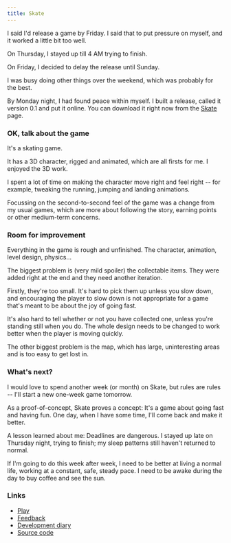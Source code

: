 ```yaml
---
title: Skate
---
```


I said I'd release a game by Friday. I said that to put pressure on myself, and it worked a little bit too well.

On Thursday, I stayed up till 4 AM trying to finish.

On Friday, I decided to delay the release until Sunday.

I was busy doing other things over the weekend, which was probably for the best.

By Monday night, I had found peace within myself. I built a release, called it version 0.1 and put it online. You can download it right now from the <a href="/games/skate">Skate</a> page.

### OK, talk about the game

It's a skating game.

It has a 3D character, rigged and animated, which are all firsts for me. I enjoyed the 3D work.

I spent a lot of time on making the character move right and feel right -- for example, tweaking the running, jumping and landing animations.

Focussing on the second-to-second feel of the game was a change from my usual games, which are more about following the story, earning points or other medium-term concerns.

### Room for improvement

Everything in the game is rough and unfinished. The character, animation, level design, physics...

The biggest problem is (very mild spoiler) the collectable items. They were added right at the end and they need another iteration.

Firstly, they're too small. It's hard to pick them up unless you slow down, and encouraging the player to slow down is not appropriate for a game that's meant to be about the joy of going fast.

It's also hard to tell whether or not you have collected one, unless you're standing still when you do. The whole design needs to be changed to work better when the player is moving quickly.

The other biggest problem is the map, which has large, uninteresting areas and is too easy to get lost in.

### What's next?

I would love to spend another week (or month) on Skate, but rules are rules -- I'll start a new one-week game tomorrow.

As a proof-of-concept, Skate proves a concept: It's a game about going fast and having fun. One day, when I have some time, I'll come back and make it better.

A lesson learned about me: Deadlines are dangerous. I stayed up late on Thursday night, trying to finish; my sleep patterns still haven't returned to normal.

If I'm going to do this week after week, I need to be better at living a normal life, working at a constant, safe, steady pace. I need to be awake during the day to buy coffee and see the sun.

### Links

* [Play](/games/skate/)
* [Feedback](https://mgatland.hackpad.com/Skate-feedback-qo2XZw0HcVl)
* [Development diary](https://mgatland.hackpad.com/Skate-devlog-QqL3ekSTaH6)
* [Source code](http://www.github.com/mgatland/skate/)